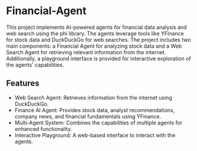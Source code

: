 # Financial-Agent
This project implements AI-powered agents for financial data analysis and web search using the phi library. The agents leverage tools like YFinance for stock data and DuckDuckGo for web searches. The project includes two main components: a Financial Agent for analyzing stock data and a Web Search Agent for retrieving relevant information from the internet. Additionally, a playground interface is provided for interactive exploration of the agents' capabilities.

## Features
- Web Search Agent: Retrieves information from the internet using DuckDuckGo.
- Finance AI Agent: Provides stock data, analyst recommendations, company news, and financial fundamentals using YFinance.
- Multi-Agent System: Combines the capabilities of multiple agents for enhanced functionality.
- Interactive Playground: A web-based interface to interact with the agents.
